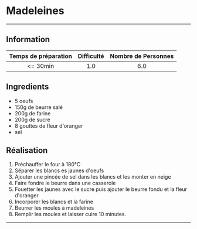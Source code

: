 # Madeleines



---

## Information

| Temps de préparation  | Difficulté    | Nombre de Personnes |
|:---------------------:|:-------------:|:-------------------:|
| <= 30min            | 1.0  | 6.0        |

## Ingredients

- 5 oeufs
- 150g de beurre salé
- 200g de farine
- 200g de sucre
- 8 gouttes de fleur d'oranger
- sel


## Réalisation

1. Préchauffer le four à 180°C
1. Séparer les blancs es jaunes d'oeufs
1. Ajouter une pincée de sel dans les blancs et les monter en neige
1. Faire fondre le beurre dans une casserole
1. Fouetter les jaunes avec le sucre puis ajouter le beurre fondu et la fleur d'oranger
1. Incorporer les blancs et la farine
1. Beurrer les moules à madeleines
1. Remplir les moules et laisser cuire 10 minutes.


---


